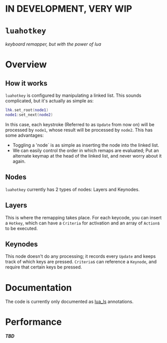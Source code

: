 # IN DEVELOPMENT, VERY WIP

# `luahotkey`
*keyboard remapper, but with the power of lua*

# Overview
## How it works
`luahotkey` is configured by manipulating a linked list. This sounds complicated, but it's actually as simple as:
```lua
lhk.set_root(node1)
node1:set_next(node2)
```
In this case, each keystroke (Referred to as `Update` from now on) will be processed by `node1`, whose result will be processed by `node2`. This has some advantages:
- Toggling a 'node` is as simple as inserting the node into the linked list.
- We can easily control the order in which remaps are evaluated; Put an alternate keymap at the head of the linked list, and never worry about it again.
## Nodes
`luahotkey` currently has 2 types of nodes: Layers and Keynodes.
## Layers
This is where the remapping takes place. For each keycode, you can insert a `Hotkey`, which can have a `Criteria` for activation and an array of `Action`s to be executed.
## Keynodes
This node doesn't do any processing; it records every `Update` and keeps track of which keys are pressed. `Criteria`s can reference a `Keynode`, and require that certain keys be pressed.
# Documentation
The code is currently only documented as [lua_ls](https://luals.github.io/) annotations.
# Performance
***TBD***

